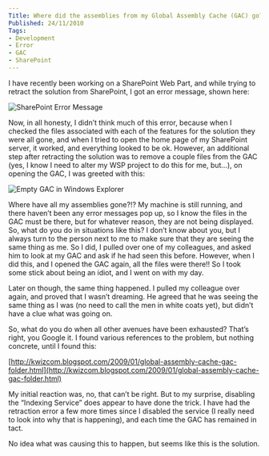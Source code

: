 ```yaml
---
Title: Where did the assemblies from my Global Assembly Cache (GAC) go?
Published: 24/11/2010
Tags:
- Development
- Error
- GAC
- SharePoint
---
```


I have recently been working on a SharePoint Web Part, and while trying to retract the solution from SharePoint, I got an error message, shown here:

![SharePoint Error Message](https://gep13wpstorage.blob.core.windows.net/gep13/2010/11/24/5e76c325-aa54-4408-9fe5-ca32dc405398.png)

Now, in all honesty, I didn’t think much of this error, because when I checked the files associated with each of the features for the solution they were all gone, and when I tried to open the home page of my SharePoint server, it worked, and everything looked to be ok. However, an additional step after retracting the solution was to remove a couple files from the GAC (yes, I know I need to alter my WSP project to do this for me, but...), on opening the GAC, I was greeted with this:

![Empty GAC in Windows Explorer](https://gep13wpstorage.blob.core.windows.net/gep13/2010/11/24/ee75f8ab-79d9-4c07-b512-09fab0b6cdc0.png)

Where have all my assemblies gone?!? My machine is still running, and there haven’t been any error messages pop up, so I know the files in the GAC must be there, but for whatever reason, they are not being displayed. So, what do you do in situations like this? I don’t know about you, but I always turn to the person next to me to make sure that they are seeing the same thing as me. So I did, I pulled over one of my colleagues, and asked him to look at my GAC and ask if he had seen this before. However, when I did this, and I opened the GAC again, all the files were there!! So I took some stick about being an idiot, and I went on with my day.

Later on though, the same thing happened. I pulled my colleague over again, and proved that I wasn’t dreaming. He agreed that he was seeing the same thing as I was (no need to call the men in white coats yet), but didn’t have a clue what was going on.

So, what do you do when all other avenues have been exhausted? That’s right, you Google it. I found various references to the problem, but nothing concrete, until I found this:

[http://kwizcom.blogspot.com/2009/01/global-assembly-cache-gac-folder.html](http://kwizcom.blogspot.com/2009/01/global-assembly-cache-gac-folder.html)

My initial reaction was, no, that can’t be right. But to my surprise, disabling the “Indexing Service” does appear to have done the trick. I have had the retraction error a few more times since I disabled the service (I really need to look into why that is happening), and each time the GAC has remained in tact.

No idea what was causing this to happen, but seems like this is the solution.
